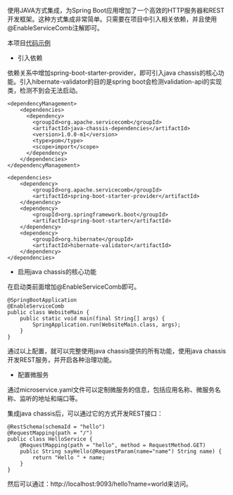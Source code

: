 使用JAVA方式集成，为Spring Boot应用增加了一个高效的HTTP服务器和REST开发框架。这种方式集成非常简单。只需要在项目中引入相关依赖，并且使用@EnableServiceComb注解即可。

本项目[代码示例](https://github.com/huaweicse/servicecomb-java-chassis-samples/tree/master/spring-boot-simple)



* 引入依赖

依赖关系中增加spring-boot-starter-provider，即可引入java chassis的核心功能。引入hibernate-validator的目的是spring boot会检测validation-api的实现类，检测不到会无法启动。

```
<dependencyManagement>
    <dependencies>
      <dependency>
        <groupId>org.apache.servicecomb</groupId>
        <artifactId>java-chassis-dependencies</artifactId>
        <version>1.0.0-m1</version>
        <type>pom</type>
        <scope>import</scope>
      </dependency>
    </dependencies>
</dependencyManagement>

<dependencies>
    <dependency>
        <groupId>org.apache.servicecomb</groupId>
        <artifactId>spring-boot-starter-provider</artifactId>
    </dependency>
    <dependency>
        <groupId>org.springframework.boot</groupId>
        <artifactId>spring-boot-starter</artifactId>
    </dependency>
    <dependency>
        <groupId>org.hibernate</groupId>
        <artifactId>hibernate-validator</artifactId>
    </dependency>
</dependencies>
```



* 启用java chassis的核心功能

在启动类前面增加@EnableServiceComb即可。

```
@SpringBootApplication
@EnableServiceComb
public class WebsiteMain {
    public static void main(final String[] args) {
        SpringApplication.run(WebsiteMain.class, args);
    }
}
```



通过以上配置，就可以完整使用java chassis提供的所有功能，使用java chassis开发REST服务，并开启各种治理功能。



* 配置微服务

通过microservice.yaml文件可以定制微服务的信息，包括应用名称、微服务名称、监听的地址和端口等。



集成java chassis后，可以通过它的方式开发REST接口：

```
@RestSchema(schemaId = "hello")
@RequestMapping(path = "/")
public class HelloService {
    @RequestMapping(path = "hello", method = RequestMethod.GET)
    public String sayHello(@RequestParam(name="name") String name) {
        return "Hello " + name;
    }
}
```



然后可以通过：http://localhost:9093/hello?name=world来访问。



